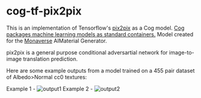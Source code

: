 # cog-tf-pix2pix
This is an implementation of Tensorflow's [pix2pix](https://github.com/tensorflow/docs/blob/master/site/en/tutorials/generative/pix2pix.ipynb) as a Cog model. [Cog packages machine learning models as standard containers.](https://github.com/replicate/cog) Model created for the [Monaverse](https://monaverse.com) AIMaterial Generator.

pix2pix is a general purpose conditional adversartial network for image-to-image translation prediction.

Here are some example outputs from a model trained on a 455 pair dataset of Albedo>Normal cc0 textures:

Example 1 -
![output1](https://bafybeic7edpra52suajwpoczeosjz53oammrvfp5ic6qz4fl6swhj7jkhy.ipfs.w3s.link/image_at_epoch_0763.png)
Example 2 -
![output2](https://bafybeidt4c4rvw3u6qf5tjyl663elxygjsg7e7ghyk725yry2fgqgucswa.ipfs.w3s.link/image_at_epoch_0762.png)
